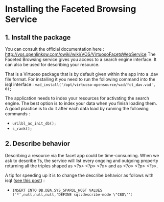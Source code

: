 # Installing the Faceted Browsing Service

## 1. Install the package
You can consult the official documentation here : http://vos.openlinksw.com/owiki/wiki/VOS/VirtuosoFacetsWebService
The Faceted Browsing service gives you access to a search engine interface. It can also be used for describing your resource.

That is a Virtuoso package that is by default given within the app into a .dav file format. For installing it you need to run the following command into the isql interface :
`vad_install('/opt/virtuoso-opensource/vad/fct_dav.vad', 0);`

The application needs to index your resources for activating the search engine. The best option is to index your data when you finish loading them. A good practice is to do it after each data load by running the following commands :
* `urilbl_ac_init_db();`
* `s_rank();`

## 2. Describe behavior

Describing a resource via the facet app could be time-consuming. When we ask to describe ?s, the service will list every ongoing and outgoing property returning all the triples shaped as *<?s> <?p> <?o>* and as *<?o> <?p> <?s>*.

A tip for speeding up it is to change the describe behavior as follows with isql ([see this post](https://community.openlinksw.com/t/how-to-change-default-describe-mode-in-faceted-browser/1691/3)) :
* `INSERT INTO DB.DBA.SYS_SPARQL_HOST VALUES ('*',null,null,null,'DEFINE sql:describe-mode \"CBD\"')`
